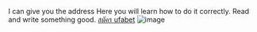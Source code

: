 I can give you the address       Here you will learn how to do it correctly. Read and write something good.	<a href="https://ufaubet.app/">สมัคร ufabet</a>
![image](https://user-images.githubusercontent.com/100852416/158061172-e77471c5-05b1-46f8-b308-ab438681ce6f.png)
